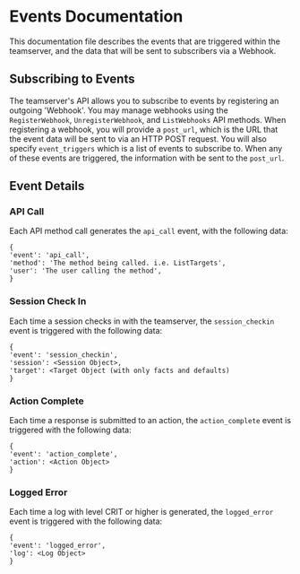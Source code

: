 # Events Documentation
This documentation file describes the events that are triggered within the teamserver, and the data that will be sent to subscribers via a Webhook.

## Subscribing to Events
The teamserver's API allows you to subscribe to events by registering an outgoing 'Webhook'. You may manage webhooks using the `RegisterWebhook`, `UnregisterWebhook`, and `ListWebhooks` API methods. When registering a webhook, you will provide a `post_url`, which is the URL that the event data will be sent to via an HTTP POST request. You will also specify `event_triggers` which is a list of events to subscribe to. When any of these events are triggered, the information with be sent to the `post_url`.

## Event Details
### API Call
Each API method call generates the `api_call` event, with the following data:
```
{
'event': 'api_call',
'method': 'The method being called. i.e. ListTargets',
'user': 'The user calling the method',
}
```

### Session Check In
Each time a session checks in with the teamserver, the `session_checkin` event is triggered with the following data:
```
{
'event': 'session_checkin',
'session': <Session Object>,
'target': <Target Object (with only facts and defaults)
}
```

### Action Complete
Each time a response is submitted to an action, the `action_complete` event is triggered with the following data:
```
{
'event': 'action_complete',
'action': <Action Object>
}
```
### Logged Error
Each time a log with level CRIT or higher is generated, the `logged_error` event is triggered with the following data:
```
{
'event': 'logged_error',
'log': <Log Object>
}
```
